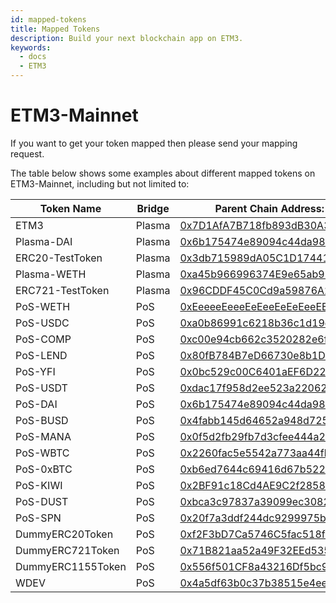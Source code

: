 ```yaml
---
id: mapped-tokens
title: Mapped Tokens
description: Build your next blockchain app on ETM3.
keywords:
  - docs
  - ETM3
---
```


# ETM3-Mainnet

If you want to get your token mapped then please send your mapping request.

The table below shows some examples about different mapped tokens on ETM3-Mainnet, including but not limited to:

| Token Name        | Bridge | Parent Chain Address: Ethereum Mainnet                                                                                | Child Chain: ETM3 Network                                                                                                      |
| ----------------- | ------ | --------------------------------------------------------------------------------------------------------------------- | ------------------------------------------------------------------------------------------------------------------------------- |
| ETM3             | Plasma | [0x7D1AfA7B718fb893dB30A3aBc0Cfc608AaCfeBB0](https://etherscan.io/address/0x7D1AfA7B718fb893dB30A3aBc0Cfc608AaCfeBB0) | [0x0000000000000000000000000000000000001010](https://polygonscan.com/address/0x0000000000000000000000000000000000001010) |
| Plasma\-DAI       | Plasma | [0x6b175474e89094c44da98b954eedeac495271d0f](https://etherscan.io/address/0x6b175474e89094c44da98b954eedeac495271d0f) | [0x84000b263080BC37D1DD73A29D92794A6CF1564e](https://polygonscan.com/address/0x84000b263080BC37D1DD73A29D92794A6CF1564e) |
| ERC20\-TestToken  | Plasma | [0x3db715989dA05C1D17441683B5b41d4510512722](https://etherscan.io/address/0x3db715989dA05C1D17441683B5b41d4510512722) | [0x5E1DDF2e5a0eCDD923692d4b4429d8603825A8C6](https://polygonscan.com/address/0x5E1DDF2e5a0eCDD923692d4b4429d8603825A8C6) |
| Plasma\-WETH      | Plasma | [0xa45b966996374E9e65ab991C6FE4Bfce3a56DDe8](https://etherscan.io/address/0xa45b966996374E9e65ab991C6FE4Bfce3a56DDe8) | [0x8cc8538d60901d19692F5ba22684732Bc28F54A3](https://polygonscan.com/address/0x8cc8538d60901d19692F5ba22684732Bc28F54A3) |
| ERC721\-TestToken | Plasma | [0x96CDDF45C0Cd9a59876A2a29029d7c54f6e54AD3](https://etherscan.io/address/0x96CDDF45C0Cd9a59876A2a29029d7c54f6e54AD3) | [0xa35363CFf92980F8268299D0132D5f45834A9527](https://polygonscan.com/address/0xa35363CFf92980F8268299D0132D5f45834A9527) |
| PoS\-WETH         | PoS    | [0xEeeeeEeeeEeEeeEeEeEeeEEEeeeeEeeeeeeeEEeE](https://etherscan.io/address/0xEeeeeEeeeEeEeeEeEeEeeEEEeeeeEeeeeeeeEEeE) | [0x7ceB23fD6bC0adD59E62ac25578270cFf1b9f619](https://polygonscan.com/address/0x7ceB23fD6bC0adD59E62ac25578270cFf1b9f619) |
| PoS\-USDC         | PoS    | [0xa0b86991c6218b36c1d19d4a2e9eb0ce3606eb48](https://etherscan.io/address/0xa0b86991c6218b36c1d19d4a2e9eb0ce3606eb48) | [0x2791Bca1f2de4661ED88A30C99A7a9449Aa84174](https://polygonscan.com/address/0x2791Bca1f2de4661ED88A30C99A7a9449Aa84174) |
| PoS\-COMP         | PoS    | [0xc00e94cb662c3520282e6f5717214004a7f26888](https://etherscan.io/address/0xc00e94cb662c3520282e6f5717214004a7f26888) | [0x8505b9d2254A7Ae468c0E9dd10Ccea3A837aef5c](https://polygonscan.com/address/0x8505b9d2254A7Ae468c0E9dd10Ccea3A837aef5c) |
| PoS\-LEND         | PoS    | [0x80fB784B7eD66730e8b1DBd9820aFD29931aab03](https://etherscan.io/address/0x80fB784B7eD66730e8b1DBd9820aFD29931aab03) | [0x313d009888329C9d1cf4f75CA3f32566335bd604](https://polygonscan.com/address/0x313d009888329C9d1cf4f75CA3f32566335bd604) |
| PoS\-YFI          | PoS    | [0x0bc529c00C6401aEF6D220BE8C6Ea1667F6Ad93e](https://etherscan.io/address/0x0bc529c00C6401aEF6D220BE8C6Ea1667F6Ad93e) | [0xDA537104D6A5edd53c6fBba9A898708E465260b6](https://polygonscan.com/address/0xDA537104D6A5edd53c6fBba9A898708E465260b6) |
| PoS\-USDT         | PoS    | [0xdac17f958d2ee523a2206206994597c13d831ec7](https://etherscan.io/address/0xdac17f958d2ee523a2206206994597c13d831ec7) | [0xc2132D05D31c914a87C6611C10748AEb04B58e8F](https://polygonscan.com/address/0xc2132D05D31c914a87C6611C10748AEb04B58e8F) |
| PoS\-DAI          | PoS    | [0x6b175474e89094c44da98b954eedeac495271d0f](https://etherscan.io/address/0x6b175474e89094c44da98b954eedeac495271d0f) | [0x8f3Cf7ad23Cd3CaDbD9735AFf958023239c6A063](https://polygonscan.com/address/0x8f3Cf7ad23Cd3CaDbD9735AFf958023239c6A063) |
| PoS\-BUSD         | PoS    | [0x4fabb145d64652a948d72533023f6e7a623c7c53](https://etherscan.io/address/0x4fabb145d64652a948d72533023f6e7a623c7c53) | [0xdAb529f40E671A1D4bF91361c21bf9f0C9712ab7](https://polygonscan.com/address/0xdAb529f40E671A1D4bF91361c21bf9f0C9712ab7) |
| PoS\-MANA         | PoS    | [0x0f5d2fb29fb7d3cfee444a200298f468908cc942](https://etherscan.io/address/0x0f5d2fb29fb7d3cfee444a200298f468908cc942) | [0xA1c57f48F0Deb89f569dFbE6E2B7f46D33606fD4](https://polygonscan.com/address/0xA1c57f48F0Deb89f569dFbE6E2B7f46D33606fD4) |
| PoS\-WBTC         | PoS    | [0x2260fac5e5542a773aa44fbcfedf7c193bc2c599](https://etherscan.io/address/0x2260fac5e5542a773aa44fbcfedf7c193bc2c599) | [0x1BFD67037B42Cf73acF2047067bd4F2C47D9BfD6](https://polygonscan.com/address/0x1BFD67037B42Cf73acF2047067bd4F2C47D9BfD6) |
| PoS\-0xBTC        | PoS    | [0xb6ed7644c69416d67b522e20bc294a9a9b405b31](https://etherscan.io/address/0xb6ed7644c69416d67b522e20bc294a9a9b405b31) | [0x71B821aa52a49F32EEd535fCA6Eb5aa130085978](https://polygonscan.com/address/0x71B821aa52a49F32EEd535fCA6Eb5aa130085978) |
| PoS\-KIWI         | PoS    | [0x2BF91c18Cd4AE9C2f2858ef9FE518180F7B5096D](https://etherscan.io/address/0x2BF91c18Cd4AE9C2f2858ef9FE518180F7B5096D) | [0x578360AdF0BbB2F10ec9cEC7EF89Ef495511ED5f](https://polygonscan.com/address/0x578360AdF0BbB2F10ec9cEC7EF89Ef495511ED5f) |
| PoS\-DUST         | PoS    | [0xbca3c97837a39099ec3082df97e28ce91be14472](https://etherscan.io/address/0xbca3c97837a39099ec3082df97e28ce91be14472) | [0x556f501CF8a43216Df5bc9cC57Eb04D4FFAA9e6D](https://polygonscan.com/address/0x556f501CF8a43216Df5bc9cC57Eb04D4FFAA9e6D) |
| PoS\-SPN          | PoS    | [0x20f7a3ddf244dc9299975b4da1c39f8d5d75f05a](https://etherscan.io/address/0x20f7a3ddf244dc9299975b4da1c39f8d5d75f05a) | [0xeAb9Cfb094db203e6035c2e7268A86DEbeD5BD14](https://polygonscan.com/address/0xeAb9Cfb094db203e6035c2e7268A86DEbeD5BD14) |
| DummyERC20Token   | PoS    | [0xf2F3bD7Ca5746C5fac518f67D1BE87805a2Be82A](https://etherscan.io/address/0xf2F3bD7Ca5746C5fac518f67D1BE87805a2Be82A) | [0xeFfdCB49C2D0EF813764B709Ca3c6fe71f230E3e](https://polygonscan.com/address/0xeFfdCB49C2D0EF813764B709Ca3c6fe71f230E3e) |
| DummyERC721Token  | PoS    | [0x71B821aa52a49F32EEd535fCA6Eb5aa130085978](https://etherscan.io/address/0x71B821aa52a49F32EEd535fCA6Eb5aa130085978) | [0x6EBEAC13f6403D19C95b6B75008B12fd21a93Aab](https://polygonscan.com/address/0x6EBEAC13f6403D19C95b6B75008B12fd21a93Aab) |
| DummyERC1155Token | PoS    | [0x556f501CF8a43216Df5bc9cC57Eb04D4FFAA9e6D](https://etherscan.io/address/0x556f501CF8a43216Df5bc9cC57Eb04D4FFAA9e6D) | [0xA0c68C638235ee32657e8f720a23ceC1bFc77C77](https://polygonscan.com/address/0xA0c68C638235ee32657e8f720a23ceC1bFc77C77) |
| WDEV | PoS    | [0x4a5df63b0c37b38515e4ee51baf40edd420bf7d5](https://etherscan.io/address/0x4a5df63b0c37b38515e4ee51baf40edd420bf7d5) | [0xa5577d1cec2583058a6bd6d5deac44797c205701](https://polygonscan.com/address/0xa5577d1cec2583058a6bd6d5deac44797c205701) |
